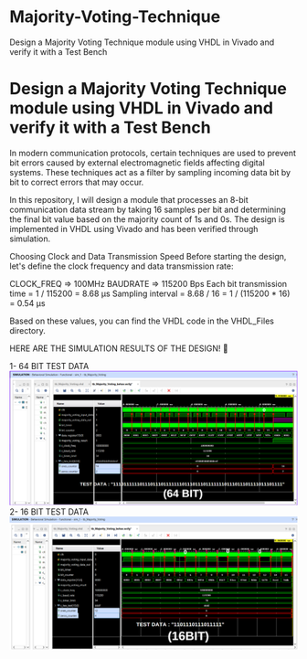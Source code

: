 # Majority-Voting-Technique
Design a Majority Voting Technique module using VHDL in Vivado and verify it with a Test Bench


# Design a Majority Voting Technique module using VHDL in Vivado and verify it with a Test Bench



In modern communication protocols, certain techniques are used to prevent bit errors caused by external electromagnetic fields affecting digital systems. These techniques act as a filter by sampling incoming data bit by bit to correct errors that may occur.

In this repository, I will design a module that processes an 8-bit communication data stream by taking 16 samples per bit and determining the final bit value based on the majority count of 1s and 0s. The design is implemented in VHDL using Vivado and has been verified through simulation.

Choosing Clock and Data Transmission Speed
Before starting the design, let's define the clock frequency and data transmission rate:

CLOCK_FREQ => 100MHz
BAUDRATE => 115200 Bps
Each bit transmission time = 1 / 115200 = 8.68 µs
Sampling interval = 8.68 / 16 = 1 / (115200 * 16) = 0.54 µs

Based on these values, you can find the VHDL code in the VHDL_Files directory.

HERE ARE THE SIMULATION RESULTS OF THE DESIGN! 🚀


1- 64 BIT TEST DATA
![UART TX SIMULATION](images_of_simulation/1_Test.png)
2- 16 BIT TEST DATA
![UART TX SIMULATION](images_of_simulation/2_Test.png)
